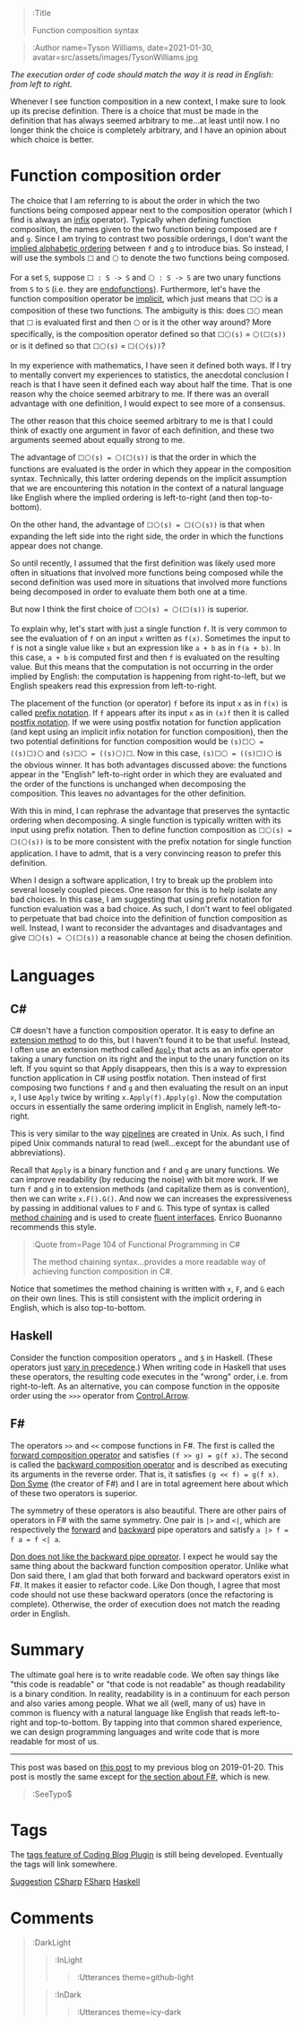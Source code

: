 > :Title
>
> Function composition syntax

> :Author name=Tyson Williams,
>         date=2021-01-30,
>         avatar=src/assets/images/TysonWilliams.jpg

_The execution order of code should match the way it is read in English: from left to right._

Whenever I see function composition in a new context, I make sure to look up its precise definition.  There is a choice that must be made in the definition that has always seemed arbitrary to me...at least until now.  I no longer think the choice is completely arbitrary, and I have an opinion about which choice is better.

# Function composition order

The choice that I am referring to is about the order in which the two functions being composed appear next to the composition operator (which I find is always an [infix](https://en.wikipedia.org/wiki/Infix_notation) operator).  Typically when defining function composition, the names given to the two function being composed are `f` and `g`.  Since I am trying to contrast two possible orderings, I don't want the [implied alphabetic ordering](/2020-07-19_type_parameter_naming) between `f` and `g` to introduce bias.  So instead, I will use the symbols `⬜` and `⚪` to denote the two functions being composed.

For a set `S`, suppose `⬜ : S -> S` and `⚪ : S -> S` are two unary functions from `S` to `S` (i.e. they are [endofunctions](https://en.wikipedia.org/wiki/Endomorphism#Endofunctions)).  Furthermore, let's have the function composition operator be [implicit](https://en.wikipedia.org/wiki/Multiplication#Implicit), which just means that `⬜⚪` is a composition of these two functions.  The ambiguity is this: does `⬜⚪` mean that `⬜` is evaluated first and then `⚪` or is it the other way around?  More specifically, is the composition operator defined so that `⬜⚪(s)` = `⚪(⬜(s))` or is it defined so that `⬜⚪(s)` = `⬜(⚪(s))`?

In my experience with mathematics, I have seen it defined both ways.  If I try to mentally convert my experiences to statistics, the anecdotal conclusion I reach is that I have seen it defined each way about half the time.  That is one reason why the choice seemed arbitrary to me.  If there was an overall advantage with one definition, I would expect to see more of a consensus.

The other reason that this choice seemed arbitrary to me is that I could think of exactly one argument in favor of each definition, and these two arguments seemed about equally strong to me.

The advantage of `⬜⚪(s) = ⚪(⬜(s))` is that the order in which the functions are evaluated is the order in which they appear in the composition syntax.  Technically, this latter ordering depends on the implicit assumption that we are encountering this notation in the context of a natural language like English where the implied ordering is left-to-right (and then top-to-bottom).

On the other hand, the advantage of `⬜⚪(s) = ⬜(⚪(s))` is that when expanding the left side into the right side, the order in which the functions appear does not change.

So until recently, I assumed that the first definition was likely used more often in situations that involved more functions being composed while the second definition was used more in situations that involved more functions being decomposed in order to evaluate them both one at a time.

But now I think the first choice of `⬜⚪(s) = ⚪(⬜(s))` is superior.

To explain why, let's start with just a single function `f`.  It is very common to see the evaluation of `f` on an input `x` written as `f(x)`.  Sometimes the input to `f` is not a single value like `x` but an expression like `a + b` as in `f(a + b)`.  In this case, `a + b` is computed first and then `f` is evaluated on the resulting value.  But this means that the computation is not occurring in the order implied by English: the computation is happening from right-to-left, but we English speakers read this expression from left-to-right.

The placement of the function (or operator) `f` before its input `x` as in `f(x)` is called [prefix notation](https://en.wikipedia.org/wiki/Polish_notation).  If `f` appears after its input `x` as in `(x)f` then it is called [postfix notation](https://en.wikipedia.org/wiki/Reverse_Polish_notation).  If we were using postfix notation for function application (and kept using an implicit infix notation for function composition), then the two potential definitions for function composition would be `(s)⬜⚪ = ((s)⬜)⚪` and `(s)⬜⚪ = ((s)⚪)⬜`.  Now in this case, `(s)⬜⚪ = ((s)⬜)⚪` is the obvious winner.  It has both advantages discussed above: the functions appear in the "English" left-to-right order in which they are evaluated and the order of the functions is unchanged when decomposing the composition.  This leaves no advantages for the other definition.

With this in mind, I can rephrase the advantage that preserves the syntactic ordering when decomposing.  A single function is typically written with its input using prefix notation.  Then to define function composition as `⬜⚪(s) = ⬜(⚪(s))` is to be more consistent with the prefix notation for single function application.  I have to admit, that is a very convincing reason to prefer this definition.

When I design a software application, I try to break up the problem into several loosely coupled pieces.  One reason for this is to help isolate any bad choices.  In this case, I am suggesting that using prefix notation for function evaluation was a bad choice.  As such, I don't want to feel obligated to perpetuate that bad choice into the definition of function composition as well.  Instead, I want to reconsider the advantages and disadvantages and give `⬜⚪(s) = ⚪(⬜(s))` a reasonable chance at being the chosen definition.

# Languages

## C#

C# doesn't have a function composition operator.  It is easy to define an [extension method](https://docs.microsoft.com/en-us/dotnet/csharp/programming-guide/classes-and-structs/extension-methods) to do this, but I haven't found it to be that useful.  Instead, I often use an extension method called [`Apply`](https://github.com/louthy/language-ext/blob/master/LanguageExt.Core/DataTypes/Cond/Cond.cs#L69-L70) that acts as an infix operator taking a unary function on its right and the input to the unary function on its left.  If you squint so that Apply disappears, then this is a way to expression function application in C# using postfix notation.  Then instead of first composing two functions `f` and `g` and then evaluating the result on an input `x`, I use `Apply` twice by writing `x.Apply(f).Apply(g)`.  Now the computation occurs in essentially the same ordering implicit in English, namely left-to-right.

This is very similar to the way [pipelines](https://en.wikipedia.org/wiki/Pipeline_(Unix)) are created in Unix.  As such, I find piped Unix commands natural to read (well...except for the abundant use of abbreviations).

Recall that `Apply` is a binary function and `f` and `g` are unary functions.  We can improve readability (by reducing the noise) with bit more work.  If we turn `f` and `g` in to extension methods (and capitalize them as is convention), then we can write `x.F().G()`.  And now we can increases the expressiveness by passing in additional values to `F` and `G`.  This type of syntax is called [method chaining](https://en.wikipedia.org/wiki/Method_chaining) and is used to create [fluent interfaces](https://en.wikipedia.org/wiki/Fluent_interface).  Enrico Buonanno recommends this style.

> :Quote from=Page 104 of Functional Programming in C#
>
> The method chaining syntax...provides a more readable way of achieving function composition in C#.

Notice that sometimes the method chaining is written with `x`, `F`, and `G` each on their own lines.  This is still consistent with the implicit ordering in English, which is also top-to-bottom.

## Haskell

Consider the function composition operators [`.`](https://wiki.haskell.org/Function_composition) and [`$`](https://typeclasses.com/featured/dollar) in Haskell.  (These operators just [vary in precedence](https://stackoverflow.com/questions/940382/what-is-the-difference-between-dot-and-dollar-sign/1290727#1290727).)  When writing code in Haskell that uses these operators, the resulting code executes in the "wrong" order, i.e. from right-to-left.  As an alternative, you can compose function in the opposite order using the `>>>` operator from [Control.Arrow](https://hackage.haskell.org/package/base-4.14.1.0/docs/Control-Arrow.html).

## F#

The operators `>>` and `<<` compose functions in F#.  The first is called the [forward composition operator](https://docs.microsoft.com/en-us/dotnet/fsharp/language-reference/symbol-and-operator-reference/#table-of-symbols-and-operators:~:text=Composes%20two%20functions%20(forward%20composition%20operator).) and satisfies `(f >> g) = g(f x)`.  The second is called the [backward composition operator](https://docs.microsoft.com/en-us/dotnet/fsharp/language-reference/symbol-and-operator-reference/#table-of-symbols-and-operators:~:text=Composes%20two%20functions%20in%20reverse%20order%3B,is%20executed%20first%20(backward%20composition%20operator).) and is described as executing its arguments in the reverse order.  That is, it satisfies `(g << f) = g(f x)`.  [Don Syme](https://en.wikipedia.org/wiki/Don_Syme) (the creator of F#) and I are in total agreement here about which of these two operators is superior.

The symmetry of these operators is also beautiful.  There are other pairs of operators in F# with the same symmetry.  One pair is `|>` and `<|`, which are respectively the [forward](https://docs.microsoft.com/en-us/dotnet/fsharp/language-reference/symbol-and-operator-reference/#table-of-symbols-and-operators:~:text=Passes%20the%20result%20of%20the%20left%20side%20to%20the%20function%20on%20the%20right%20side%20(forward%20pipe%20operator).) and [backward](https://docs.microsoft.com/en-us/dotnet/fsharp/language-reference/symbol-and-operator-reference/#table-of-symbols-and-operators:~:text=Passes%20the%20result%20of%20the%20expression,on%20left%20side%20(backward%20pipe%20operator).) pipe operators and satisfy `a |> f = f a = f <| a`.

[Don does not like the backward pipe opreator](https://youtu.be/MGLxyyTF3OM?t=2511).  I expect he would say the same thing about the backward function composition operator.  Unlike what Don said there, I am glad that both forward and backward operators exist in F#.  It makes it easier to refactor code.  Like Don though, I agree that most code should not use these backward operators (once the refactoring is complete).  Otherwise, the order of execution does not match the reading order in English.

# Summary

The ultimate goal here is to write readable code.  We often say things like "this code is readable" or "that code is not readable" as though readability is a binary condition.  In reality, readability is in a continuum for each person and also varies among people.  What we all (well, many of us) have in common is fluency with a natural language like English that reads left-to-right and top-to-bottom.  By tapping into that common shared experience, we can design programming languages and write code that is more readable for most of us.

---

This post was based on [this post](https://tysondw.blogspot.com/2019/01/syntax-for-composition-of-functions.html) to my previous blog on 2019-01-20.  This post is mostly the same except for [the section about F#](/2021-mm-dd_function_composition_syntax#f), which is new.


> :SeeTypo$

# Tags

The [tags feature of Coding Blog Plugin](https://connect-platform.github.io/coding-blog-plugin/tags) is still being developed.  Eventually the tags will link somewhere.

[Suggestion](:Tag) [CSharp](:Tag) [FSharp](:Tag) [Haskell](:Tag)

# Comments

> :DarkLight
> > :InLight
> >
> > > :Utterances theme=github-light
>
> > :InDark
> >
> > > :Utterances theme=icy-dark
